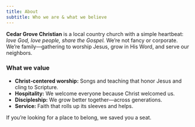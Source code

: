 ```yaml
---
title: About
subtitle: Who we are & what we believe
---
```

**Cedar Grove Christian** is a local country church with a simple heartbeat: *love God, love people, share the Gospel.*
We’re not fancy or corporate. We’re family—gathering to worship Jesus, grow in His Word, and serve our neighbors.

### What we value
- **Christ‑centered worship:** Songs and teaching that honor Jesus and cling to Scripture.
- **Hospitality:** We welcome everyone because Christ welcomed us.
- **Discipleship:** We grow better together—across generations.
- **Service:** Faith that rolls up its sleeves and helps.

If you’re looking for a place to belong, we saved you a seat.
